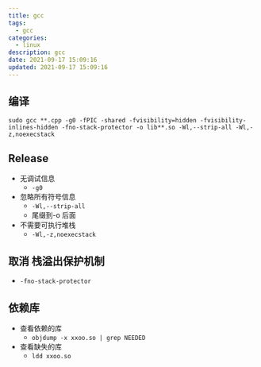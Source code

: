 ```yaml
---
title: gcc
tags: 
  - gcc
categories: 
  - linux
description: gcc
date: 2021-09-17 15:09:16
updated: 2021-09-17 15:09:16
---
```


## 编译

`sudo gcc **.cpp -g0 -fPIC -shared -fvisibility=hidden -fvisibility-inlines-hidden -fno-stack-protector -o lib**.so -Wl,--strip-all -Wl,-z,noexecstack`

## Release

+ 无调试信息
  + `-g0`
+ 忽略所有符号信息
  + `-Wl,--strip-all`
  + 尾缀到-o 后面
+ 不需要可执行堆栈
  + `-Wl,-z,noexecstack`

## 取消 栈溢出保护机制

+ `-fno-stack-protector`

## 依赖库

+ 查看依赖的库
  + `objdump -x xxoo.so | grep NEEDED`
+ 查看缺失的库
  + `ldd xxoo.so`
